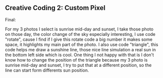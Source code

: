 ## Creative Coding 2: Custom Pixel

Final: 

For my 3 photos I select is sunrise mid-day and sunset, I take those photo on those day, the color change of the sky especially interesting, I use code "rotate", cause I find if I give this rotate code a big number it makes some space, it highlights my main part of the photo. I also use code "triangle", this code helps me draw a sunshine line, those nice line simulation a real sun in the bottom left side which is cool. One thing I not happy with that is I don't know how to change the position of the triangle because my 3 photo is sunrise mid-day and sunset, I try to put that at a different position, so the line can start form differents sun position.

